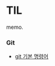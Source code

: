 # TIL
memo.
### Git
*  [git 기본 명령어](https://github.com/jsw6872/TIL/blob/main/git/git_basic_command.md)


